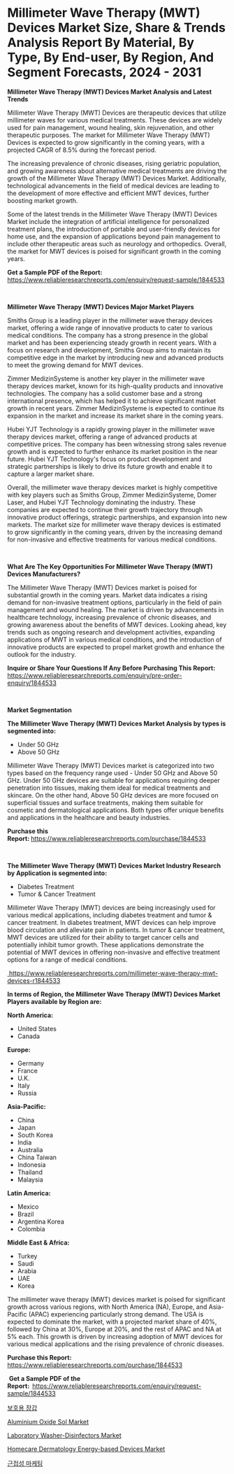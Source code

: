 <p><h1>Millimeter Wave Therapy (MWT) Devices Market Size, Share & Trends Analysis Report By Material, By Type, By End-user, By Region, And Segment Forecasts, 2024 - 2031</h1></p><p><strong>Millimeter Wave Therapy (MWT) Devices Market Analysis and Latest Trends</strong></p>
<p><p>Millimeter Wave Therapy (MWT) Devices are therapeutic devices that utilize millimeter waves for various medical treatments. These devices are widely used for pain management, wound healing, skin rejuvenation, and other therapeutic purposes. The market for Millimeter Wave Therapy (MWT) Devices is expected to grow significantly in the coming years, with a projected CAGR of 8.5% during the forecast period.</p><p>The increasing prevalence of chronic diseases, rising geriatric population, and growing awareness about alternative medical treatments are driving the growth of the Millimeter Wave Therapy (MWT) Devices Market. Additionally, technological advancements in the field of medical devices are leading to the development of more effective and efficient MWT devices, further boosting market growth.</p><p>Some of the latest trends in the Millimeter Wave Therapy (MWT) Devices Market include the integration of artificial intelligence for personalized treatment plans, the introduction of portable and user-friendly devices for home use, and the expansion of applications beyond pain management to include other therapeutic areas such as neurology and orthopedics. Overall, the market for MWT devices is poised for significant growth in the coming years.</p></p>
<p><strong>Get a Sample PDF of the Report:&nbsp;</strong> <a href="https://www.reliableresearchreports.com/enquiry/request-sample/1844533">https://www.reliableresearchreports.com/enquiry/request-sample/1844533</a></p>
<p>&nbsp;</p>
<p><strong>Millimeter Wave Therapy (MWT) Devices Major Market Players</strong></p>
<p><p>Smiths Group is a leading player in the millimeter wave therapy devices market, offering a wide range of innovative products to cater to various medical conditions. The company has a strong presence in the global market and has been experiencing steady growth in recent years. With a focus on research and development, Smiths Group aims to maintain its competitive edge in the market by introducing new and advanced products to meet the growing demand for MWT devices.</p><p>Zimmer MedizinSysteme is another key player in the millimeter wave therapy devices market, known for its high-quality products and innovative technologies. The company has a solid customer base and a strong international presence, which has helped it to achieve significant market growth in recent years. Zimmer MedizinSysteme is expected to continue its expansion in the market and increase its market share in the coming years.</p><p>Hubei YJT Technology is a rapidly growing player in the millimeter wave therapy devices market, offering a range of advanced products at competitive prices. The company has been witnessing strong sales revenue growth and is expected to further enhance its market position in the near future. Hubei YJT Technology's focus on product development and strategic partnerships is likely to drive its future growth and enable it to capture a larger market share.</p><p>Overall, the millimeter wave therapy devices market is highly competitive with key players such as Smiths Group, Zimmer MedizinSysteme, Domer Laser, and Hubei YJT Technology dominating the industry. These companies are expected to continue their growth trajectory through innovative product offerings, strategic partnerships, and expansion into new markets. The market size for millimeter wave therapy devices is estimated to grow significantly in the coming years, driven by the increasing demand for non-invasive and effective treatments for various medical conditions.</p></p>
<p>&nbsp;</p>
<p><strong>What Are The Key Opportunities For Millimeter Wave Therapy (MWT) Devices Manufacturers?</strong></p>
<p><p>The Millimeter Wave Therapy (MWT) Devices market is poised for substantial growth in the coming years. Market data indicates a rising demand for non-invasive treatment options, particularly in the field of pain management and wound healing. The market is driven by advancements in healthcare technology, increasing prevalence of chronic diseases, and growing awareness about the benefits of MWT devices. Looking ahead, key trends such as ongoing research and development activities, expanding applications of MWT in various medical conditions, and the introduction of innovative products are expected to propel market growth and enhance the outlook for the industry.</p></p>
<p><strong>Inquire or Share Your Questions If Any Before Purchasing This Report:</strong> <a href="https://www.reliableresearchreports.com/enquiry/pre-order-enquiry/1844533">https://www.reliableresearchreports.com/enquiry/pre-order-enquiry/1844533</a></p>
<p>&nbsp;</p>
<p><strong>Market Segmentation</strong></p>
<p><strong>The Millimeter Wave Therapy (MWT) Devices Market Analysis by types is segmented into:</strong></p>
<p><ul><li>Under 50 GHz</li><li>Above 50 GHz</li></ul></p>
<p><p>Millimeter Wave Therapy (MWT) Devices market is categorized into two types based on the frequency range used - Under 50 GHz and Above 50 GHz. Under 50 GHz devices are suitable for applications requiring deeper penetration into tissues, making them ideal for medical treatments and skincare. On the other hand, Above 50 GHz devices are more focused on superficial tissues and surface treatments, making them suitable for cosmetic and dermatological applications. Both types offer unique benefits and applications in the healthcare and beauty industries.</p></p>
<p><strong>Purchase this Report:&nbsp;</strong><a href="https://www.reliableresearchreports.com/purchase/1844533">https://www.reliableresearchreports.com/purchase/1844533</a></p>
<p>&nbsp;</p>
<p><strong>The Millimeter Wave Therapy (MWT) Devices Market Industry Research by Application is segmented into:</strong></p>
<p><ul><li>Diabetes Treatment</li><li>Tumor & Cancer Treatment</li></ul></p>
<p><p>Millimeter Wave Therapy (MWT) devices are being increasingly used for various medical applications, including diabetes treatment and tumor & cancer treatment. In diabetes treatment, MWT devices can help improve blood circulation and alleviate pain in patients. In tumor & cancer treatment, MWT devices are utilized for their ability to target cancer cells and potentially inhibit tumor growth. These applications demonstrate the potential of MWT devices in offering non-invasive and effective treatment options for a range of medical conditions.</p></p>
<p><a href="https://www.reliableresearchreports.com/millimeter-wave-therapy-mwt-devices-r1844533">&nbsp;https://www.reliableresearchreports.com/millimeter-wave-therapy-mwt-devices-r1844533</a></p>
<p><strong>In terms of Region, the Millimeter Wave Therapy (MWT) Devices Market Players available by Region are:</strong></p>
<p>
    <p> <strong> North America: </strong>
        <ul>
            <li>United States</li>
            <li>Canada</li>
        </ul>
        </p> 
    <p> <strong> Europe: </strong>
        <ul>
            <li>Germany</li>
            <li>France</li>
            <li>U.K.</li>
            <li>Italy</li>
            <li>Russia</li>
        </ul>
        </p> 
    <p> <strong> Asia-Pacific: </strong>
        <ul>
            <li>China</li>
            <li>Japan</li>
            <li>South Korea</li>
            <li>India</li>
            <li>Australia</li>
            <li>China Taiwan</li>
            <li>Indonesia</li>
            <li>Thailand</li>
            <li>Malaysia</li>
        </ul>
        </p> 
    <p> <strong> Latin America: </strong>
        <ul>
            <li>Mexico</li>
            <li>Brazil</li>
            <li>Argentina Korea</li>
            <li>Colombia</li>
        </ul>
        </p> 
    <p> <strong> Middle East & Africa: </strong>
        <ul>
            <li>Turkey</li>
            <li>Saudi</li>
            <li>Arabia</li>
            <li>UAE</li>
            <li>Korea</li>
        </ul>
    </p>
    </p>
<p><p>The millimeter wave therapy (MWT) devices market is poised for significant growth across various regions, with North America (NA), Europe, and Asia-Pacific (APAC) experiencing particularly strong demand. The USA is expected to dominate the market, with a projected market share of 40%, followed by China at 30%, Europe at 20%, and the rest of APAC and NA at 5% each. This growth is driven by increasing adoption of MWT devices for various medical applications and the rising prevalence of chronic diseases.</p></p>
<p><strong>Purchase this Report: </strong><a href="https://www.reliableresearchreports.com/purchase/1844533">https://www.reliableresearchreports.com/purchase/1844533</a></p>
<p>&nbsp;<strong>Get a Sample PDF of the Report:&nbsp;&nbsp;</strong><a href="https://www.reliableresearchreports.com/enquiry/request-sample/1844533">https://www.reliableresearchreports.com/enquiry/request-sample/1844533</a></p>
<p><strong></strong></p>
<p><p><a href="https://github.com/plelbej847484502/Market-Research-Report-List-2/blob/main/438340947352.md">보호용 장갑</a></p><p><a href="https://issuu.com/reportprime-2/docs/aluminium-oxide-sol-market-size-2030.pptx">Aluminium Oxide Sol Market</a></p><p><a href="https://github.com/marloy8/Market-Research-Report-List-4/blob/main/laboratory-washer-disinfectors-market.md">Laboratory Washer-Disinfectors Market</a></p><p><a href="https://github.com/jj19131/Market-Research-Report-List-2/blob/main/homecare-dermatology-energy-based-devices-market.md">Homecare Dermatology Energy-based Devices Market</a></p><p><a href="https://github.com/vseigx30c9a1j/Market-Research-Report-List-2/blob/main/629388147353.md">근접성 마케팅</a></p></p>